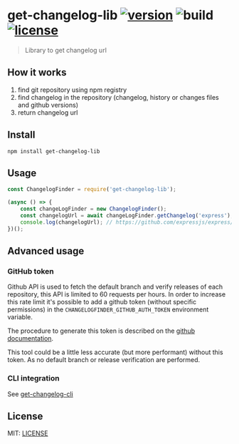 # get-changelog-lib [![version](https://img.shields.io/npm/v/get-changelog-lib?style=flat-square)](https://www.npmjs.com/package/get-changelog-lib) ![build](https://img.shields.io/github/workflow/status/Clement134/get-changelog/Node.js%20CI?style=flat-square) [![license](https://img.shields.io/npm/l/get-changelog-lib?style=flat-square)](./LICENSE)

> Library to get changelog url

## How it works

1. find git repository using npm registry
2. find changelog in the repository (changelog, history or changes files and github versions)
3. return changelog url

## Install

`npm install get-changelog-lib`

## Usage

```javascript
const ChangelogFinder = require('get-changelog-lib');

(async () => {
    const changeLogFinder = new ChangelogFinder();
    const changelogUrl = await changeLogFinder.getChangelog('express');
    console.log(changelogUrl); // https://github.com/expressjs/express/blob/master/History.md
})();
```

## Advanced usage

### GitHub token

Github API is used to fetch the default branch and verify releases of each repository, this API is limited to 60 requests per hours. In order to increase this rate limit it's possible to add a github token (without specific permissions) in the `CHANGELOGFINDER_GITHUB_AUTH_TOKEN` environment variable.

The procedure to generate this token is described on the [github documentation](https://docs.github.com/en/free-pro-team@latest/github/authenticating-to-github/creating-a-personal-access-token#creating-a-token).

This tool could be a little less accurate (but more performant) without this token. As no default branch or release verification are performed.

### CLI integration

See [get-changelog-cli](https://www.npmjs.com/package/get-changelog-cli)

## License

MIT: [LICENSE](/LICENSE)
